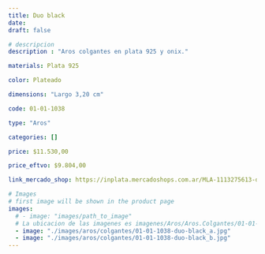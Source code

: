 ```yaml
---
title: Duo black
date: 
draft: false

# descripcion
description : "Aros colgantes en plata 925 y onix."

materials: Plata 925

color: Plateado

dimensions: "Largo 3,20 cm"

code: 01-01-1038

type: "Aros"

categories: []

price: $11.530,00

price_eftvo: $9.804,00

link_mercado_shop: https://inplata.mercadoshops.com.ar/MLA-1113275613-duo-black-_JM

# Images
# first image will be shown in the product page
images:
  # - image: "images/path_to_image"
  # La ubicacion de las imagenes es imagenes/Aros/Aros.Colgantes/01-01-1038-duo-black
  - image: "./images/aros/colgantes/01-01-1038-duo-black_a.jpg"
  - image: "./images/aros/colgantes/01-01-1038-duo-black_b.jpg"
---
```

